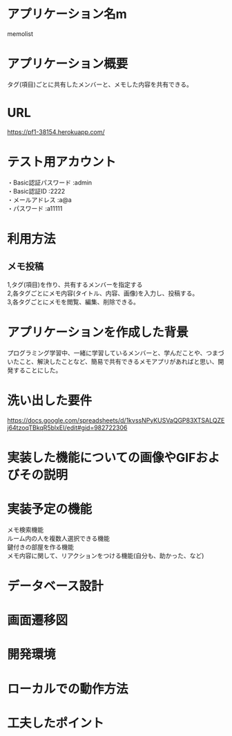 # アプリケーション名m
memolist

# アプリケーション概要
タグ(項目)ごとに共有したメンバーと、メモした内容を共有できる。

# URL
https://pf1-38154.herokuapp.com/

# テスト用アカウント
・Basic認証パスワード :admin  
・Basic認証ID :2222  
・メールアドレス :a@a  
・パスワード :a11111  

# 利用方法

## メモ投稿
1,タグ(項目)を作り、共有するメンバーを指定する  
2,各タグごとにメモ内容(タイトル、内容、画像)を入力し、投稿する。  
3,各タグごとにメモを閲覧、編集、削除できる。  

##

# アプリケーションを作成した背景
プログラミング学習中、一緒に学習しているメンバーと、学んだことや、つまづいたこと、解決したことなど、簡易で共有できるメモアプリがあればと思い、開発することにした。
# 洗い出した要件
https://docs.google.com/spreadsheets/d/1kvssNPyKUSVaQGP83XTSALQZEj64tzoqTBkqR5blxEI/edit#gid=982722306

# 実装した機能についての画像やGIFおよびその説明

# 実装予定の機能
メモ検索機能  
ルーム内の人を複数人選択できる機能  
鍵付きの部屋を作る機能  
メモ内容に関して、リアクションをつける機能(自分も、助かった、など)  

# データベース設計

# 画面遷移図

# 開発環境

# ローカルでの動作方法

# 工夫したポイント



